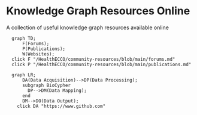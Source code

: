# Knowledge Graph Resources Online
A collection of useful knowledge graph resources available online
```mermaid
  graph TD; 
      F(Forums);
      P(Publications);
      W(Websites);
  click F "/HealthECCO/community-resources/blob/main/forums.md"
  click P "/HealthECCO/community-resources/blob/main/publications.md"
```

```mermaid
  graph LR; 
      DA(Data Acquisition)-->DP(Data Processing);
      subgraph BioCypher
        DP-->DM(Data Mapping);
      end
      DM-->DO(Data Output);
    click DA "https://www.github.com"
```
